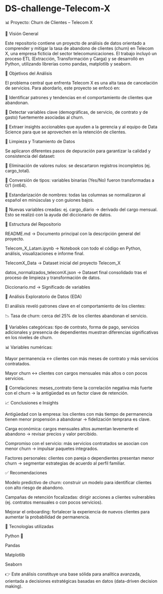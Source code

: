 # DS-challenge-Telecom-X
📊 Proyecto: Churn de Clientes – Telecom X

🔎 Visión General

Este repositorio contiene un proyecto de análisis de datos orientado a comprender y mitigar la tasa de abandono de clientes (churn) en Telecom X, una empresa ficticia del sector telecomunicaciones. El trabajo incluyó un proceso ETL (Extracción, Transformación y Carga) y se desarrolló en Python, utilizando librerías como pandas, matplotlib y seaborn.

🎯 Objetivos del Análisis

El problema central que enfrenta Telecom X es una alta tasa de cancelación de servicios. Para abordarlo, este proyecto se enfocó en:

📌 Identificar patrones y tendencias en el comportamiento de clientes que abandonan.

📌 Detectar variables clave (demográficas, de servicio, de contrato y de gasto) fuertemente asociadas al churn.

📌 Extraer insights accionables que ayuden a la gerencia y al equipo de Data Science para que se aprovechen en la retención de clientes.


🧹 Limpieza y Tratamiento de Datos

Se aplicaron diferentes pasos de depuración para garantizar la calidad y consistencia del dataset:

🔹 Eliminación de valores nulos: se descartaron registros incompletos (ej. cargo_total).

🔹 Conversión de tipos: variables binarias (Yes/No) fueron transformadas a 0/1 (int64).

🔹 Estandarización de nombres: todas las columnas se normalizaron al español en minúsculas y con guiones bajos.

🔹 Nuevas variables creadas: ej. cargo_diario → derivado del cargo mensual. Esto se realizó con la ayuda del diccionario de datos.

📂 Estructura del Repositorio

README.md → Documento principal con la descripción general del proyecto.

Telecom_X_Latam.ipynb → Notebook con todo el código en Python, análisis, visualizaciones e informe final.

TelecomX_Data → Dataset inicial del proyecto Telecom_X

datos_normalizados_telecomX.json → Dataset final consolidado tras el proceso de limpieza y transformación de datos.

Diccionario.md → Significado de variables

🔎 Análisis Exploratorio de Datos (EDA)

El análisis reveló patrones clave en el comportamiento de los clientes:

📉 Tasa de churn: cerca del 25% de los clientes abandonan el servicio.

🔄 Variables categóricas: tipo de contrato, forma de pago, servicios adicionales y presencia de dependientes muestran diferencias significativas en los niveles de churn.

📊 Variables numéricas:

Mayor permanencia ↔ clientes con más meses de contrato y más servicios contratados.

Mayor churn ↔ clientes con cargos mensuales más altos o con pocos servicios.

🧩 Correlaciones: meses_contrato tiene la correlación negativa más fuerte con el churn → la antigüedad es un factor clave de retención.

📈 Conclusiones e Insights

Antigüedad con la empresa: los clientes con más tiempo de permanencia tienen menor propensión a abandonar → fidelización temprana es clave.

Carga económica: cargos mensuales altos aumentan levemente el abandono → revisar precios y valor percibido.

Compromiso con el servicio: más servicios contratados se asocian con menor churn → impulsar paquetes integrados.

Factores personales: clientes con pareja o dependientes presentan menor churn → segmentar estrategias de acuerdo al perfil familiar.

✅ Recomendaciones

Modelo predictivo de churn: construir un modelo para identificar clientes con alto riesgo de abandono.

Campañas de retención focalizadas: dirigir acciones a clientes vulnerables (ej. contratos mensuales o con pocos servicios).

Mejorar el onboarding: fortalecer la experiencia de nuevos clientes para aumentar la probabilidad de permanencia.

🚀 Tecnologías utilizadas

Python 🐍

Pandas

Matplotlib

Seaborn

👉 Este análisis constituye una base sólida para analítica avanzada, orientada a decisiones estratégicas basadas en datos (data-driven decision making).
